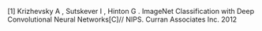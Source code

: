 [1] Krizhevsky A , Sutskever I , Hinton G . ImageNet Classification with Deep Convolutional Neural Networks[C]// NIPS. Curran Associates Inc. 2012
